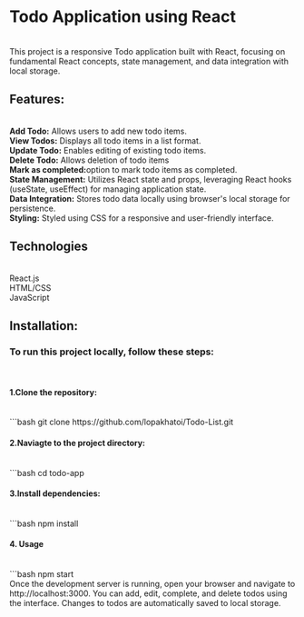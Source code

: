 <h1>Todo Application using React</h1>

<br>
This project is a responsive Todo application built with React, focusing on fundamental React concepts, state management, and data integration with local storage.

<h2>Features:</h2>
<br>
<b>Add Todo:</b> Allows users to add new todo items.
<br>
<b>View Todos:</b> Displays all todo items in a list format.
<br>
<b>Update Todo:</b> Enables editing of existing todo items.
<br>
<b>Delete Todo:</b> Allows deletion of todo items
<br>
<b>Mark as completed:</b>option to mark todo items as completed.
<br>
<b>State Management:</b> Utilizes React state and props, leveraging React hooks (useState, useEffect) for managing application state.
<br>
<b>Data Integration:</b> Stores todo data locally using browser's local storage for persistence.
<br>
<b>Styling:</b> Styled using CSS for a responsive and user-friendly interface.
<br>

<h2>Technologies</h2>
<br>
React.js
<br>
HTML/CSS
<br>
JavaScript
<br>

<h2>Installation:</h2>

<h3>To run this project locally, follow these steps:</h3>
<br>
<h4>1.Clone the repository:</h4>
<br>
```bash
git clone https://github.com/lopakhatoi/Todo-List.git
<br>
<h4>2.Naviagte to the project directory:</h4>
<br>
```bash
cd todo-app
<br>
<h4>3.Install dependencies:</h4>
<br>
```bash
npm install
<br>
<h4>4. Usage</h4>
<br>
```bash
npm start
<br>
Once the development server is running, open your browser and navigate to http://localhost:3000. You can add, edit, complete, and delete todos using the interface. Changes to todos are automatically saved to local storage.



